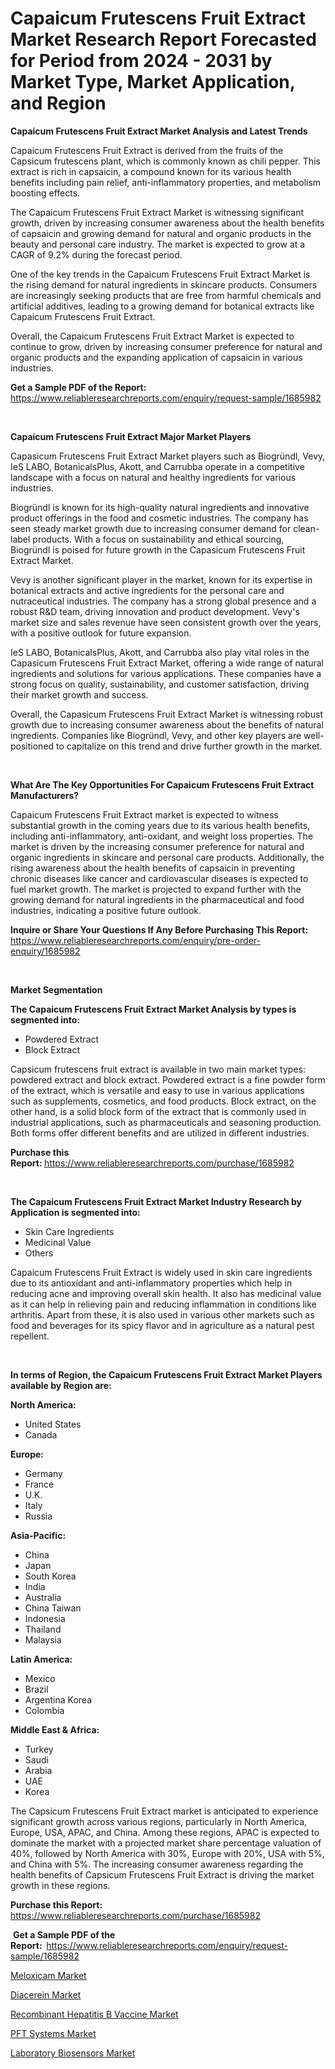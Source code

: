 <p><h1>Capaicum Frutescens Fruit Extract Market Research Report Forecasted for Period from 2024 -  2031 by Market Type, Market Application, and Region</h1></p><p><strong>Capaicum Frutescens Fruit Extract Market Analysis and Latest Trends</strong></p>
<p><p>Capaicum Frutescens Fruit Extract is derived from the fruits of the Capsicum frutescens plant, which is commonly known as chili pepper. This extract is rich in capsaicin, a compound known for its various health benefits including pain relief, anti-inflammatory properties, and metabolism boosting effects.</p><p>The Capaicum Frutescens Fruit Extract Market is witnessing significant growth, driven by increasing consumer awareness about the health benefits of capsaicin and growing demand for natural and organic products in the beauty and personal care industry. The market is expected to grow at a CAGR of 9.2% during the forecast period.</p><p>One of the key trends in the Capaicum Frutescens Fruit Extract Market is the rising demand for natural ingredients in skincare products. Consumers are increasingly seeking products that are free from harmful chemicals and artificial additives, leading to a growing demand for botanical extracts like Capaicum Frutescens Fruit Extract.</p><p>Overall, the Capaicum Frutescens Fruit Extract Market is expected to continue to grow, driven by increasing consumer preference for natural and organic products and the expanding application of capsaicin in various industries.</p></p>
<p><strong>Get a Sample PDF of the Report:&nbsp;</strong> <a href="https://www.reliableresearchreports.com/enquiry/request-sample/1685982">https://www.reliableresearchreports.com/enquiry/request-sample/1685982</a></p>
<p>&nbsp;</p>
<p><strong>Capaicum Frutescens Fruit Extract Major Market Players</strong></p>
<p><p>Capasicum Frutescens Fruit Extract Market players such as Biogründl, Vevy, IeS LABO, BotanicalsPlus, Akott, and Carrubba operate in a competitive landscape with a focus on natural and healthy ingredients for various industries.</p><p>Biogründl is known for its high-quality natural ingredients and innovative product offerings in the food and cosmetic industries. The company has seen steady market growth due to increasing consumer demand for clean-label products. With a focus on sustainability and ethical sourcing, Biogründl is poised for future growth in the Capasicum Frutescens Fruit Extract Market.</p><p>Vevy is another significant player in the market, known for its expertise in botanical extracts and active ingredients for the personal care and nutraceutical industries. The company has a strong global presence and a robust R&D team, driving innovation and product development. Vevy's market size and sales revenue have seen consistent growth over the years, with a positive outlook for future expansion.</p><p>IeS LABO, BotanicalsPlus, Akott, and Carrubba also play vital roles in the Capasicum Frutescens Fruit Extract Market, offering a wide range of natural ingredients and solutions for various applications. These companies have a strong focus on quality, sustainability, and customer satisfaction, driving their market growth and success.</p><p>Overall, the Capasicum Frutescens Fruit Extract Market is witnessing robust growth due to increasing consumer awareness about the benefits of natural ingredients. Companies like Biogründl, Vevy, and other key players are well-positioned to capitalize on this trend and drive further growth in the market.</p></p>
<p>&nbsp;</p>
<p><strong>What Are The Key Opportunities For Capaicum Frutescens Fruit Extract Manufacturers?</strong></p>
<p><p>Capaicum Frutescens Fruit Extract market is expected to witness substantial growth in the coming years due to its various health benefits, including anti-inflammatory, anti-oxidant, and weight loss properties. The market is driven by the increasing consumer preference for natural and organic ingredients in skincare and personal care products. Additionally, the rising awareness about the health benefits of capsaicin in preventing chronic diseases like cancer and cardiovascular diseases is expected to fuel market growth. The market is projected to expand further with the growing demand for natural ingredients in the pharmaceutical and food industries, indicating a positive future outlook.</p></p>
<p><strong>Inquire or Share Your Questions If Any Before Purchasing This Report:</strong> <a href="https://www.reliableresearchreports.com/enquiry/pre-order-enquiry/1685982">https://www.reliableresearchreports.com/enquiry/pre-order-enquiry/1685982</a></p>
<p>&nbsp;</p>
<p><strong>Market Segmentation</strong></p>
<p><strong>The Capaicum Frutescens Fruit Extract Market Analysis by types is segmented into:</strong></p>
<p><ul><li>Powdered Extract</li><li>Block Extract</li></ul></p>
<p><p>Capsicum frutescens fruit extract is available in two main market types: powdered extract and block extract. Powdered extract is a fine powder form of the extract, which is versatile and easy to use in various applications such as supplements, cosmetics, and food products. Block extract, on the other hand, is a solid block form of the extract that is commonly used in industrial applications, such as pharmaceuticals and seasoning production. Both forms offer different benefits and are utilized in different industries.</p></p>
<p><strong>Purchase this Report:&nbsp;</strong><a href="https://www.reliableresearchreports.com/purchase/1685982">https://www.reliableresearchreports.com/purchase/1685982</a></p>
<p>&nbsp;</p>
<p><strong>The Capaicum Frutescens Fruit Extract Market Industry Research by Application is segmented into:</strong></p>
<p><ul><li>Skin Care Ingredients</li><li>Medicinal Value</li><li>Others</li></ul></p>
<p><p>Capaicum Frutescens Fruit Extract is widely used in skin care ingredients due to its antioxidant and anti-inflammatory properties which help in reducing acne and improving overall skin health. It also has medicinal value as it can help in relieving pain and reducing inflammation in conditions like arthritis. Apart from these, it is also used in various other markets such as food and beverages for its spicy flavor and in agriculture as a natural pest repellent.</p></p>
<p>&nbsp;</p>
<p><strong>In terms of Region, the Capaicum Frutescens Fruit Extract Market Players available by Region are:</strong></p>
<p>
    <p> <strong> North America: </strong>
        <ul>
            <li>United States</li>
            <li>Canada</li>
        </ul>
        </p> 
    <p> <strong> Europe: </strong>
        <ul>
            <li>Germany</li>
            <li>France</li>
            <li>U.K.</li>
            <li>Italy</li>
            <li>Russia</li>
        </ul>
        </p> 
    <p> <strong> Asia-Pacific: </strong>
        <ul>
            <li>China</li>
            <li>Japan</li>
            <li>South Korea</li>
            <li>India</li>
            <li>Australia</li>
            <li>China Taiwan</li>
            <li>Indonesia</li>
            <li>Thailand</li>
            <li>Malaysia</li>
        </ul>
        </p> 
    <p> <strong> Latin America: </strong>
        <ul>
            <li>Mexico</li>
            <li>Brazil</li>
            <li>Argentina Korea</li>
            <li>Colombia</li>
        </ul>
        </p> 
    <p> <strong> Middle East & Africa: </strong>
        <ul>
            <li>Turkey</li>
            <li>Saudi</li>
            <li>Arabia</li>
            <li>UAE</li>
            <li>Korea</li>
        </ul>
    </p>
    </p>
<p><p>The Capsicum Frutescens Fruit Extract market is anticipated to experience significant growth across various regions, particularly in North America, Europe, USA, APAC, and China. Among these regions, APAC is expected to dominate the market with a projected market share percentage valuation of 40%, followed by North America with 30%, Europe with 20%, USA with 5%, and China with 5%. The increasing consumer awareness regarding the health benefits of Capsicum Frutescens Fruit Extract is driving the market growth in these regions.</p></p>
<p><strong>Purchase this Report: </strong><a href="https://www.reliableresearchreports.com/purchase/1685982">https://www.reliableresearchreports.com/purchase/1685982</a></p>
<p>&nbsp;<strong>Get a Sample PDF of the Report:&nbsp;&nbsp;</strong><a href="https://www.reliableresearchreports.com/enquiry/request-sample/1685982">https://www.reliableresearchreports.com/enquiry/request-sample/1685982</a></p>
<p><strong></strong></p>
<p><p><a href="https://medium.com/@sarahhopkins94/meloxicam-market-analysis-and-sze-forecasted-for-period-from-2024-to-2031-e3637d4d40c7">Meloxicam Market</a></p><p><a href="https://medium.com/@sarahhopkins94/diacerein-market-trends-and-market-analysis-forecasted-for-period-2024-2031-0fc39025cf2c">Diacerein Market</a></p><p><a href="https://medium.com/@brendamoreno1988/recombinant-hepatitis-b-vaccine-nbsp-market-focuses-on-market-share-size-and-projected-forecast-5b8fef297d45">Recombinant Hepatitis B Vaccine Market</a></p><p><a href="https://github.com/johnbach50/Market-Research-Report-List-2/blob/main/pft-systems-market.md">PFT Systems Market</a></p><p><a href="https://github.com/pjcfca/Market-Research-Report-List-1/blob/main/laboratory-biosensors-market.md">Laboratory Biosensors Market</a></p></p>